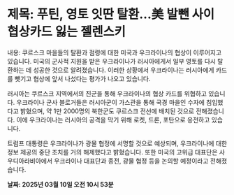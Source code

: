 # **제목: 푸틴, 영토 잇딴 탈환…美 발뺀 사이 협상카드 잃는 젤렌스키**

  내용: 쿠르스크 마을들의 탈환과 점령에 대한 미국과 우크라이나의 협상이 이루어지고 있습니다. 미국의 군사적 지원을 받은 우크라이나가 러시아에게서 일부 영토를 다시 탈환하는 데 성공한 것으로 알려졌습니다. 이러한 상황에서 우크라이나는 러시아에게 카드를 뺏기고 협상에 앞서 나섰다는 평가가 나오고 있습니다.

러시아는 쿠르스크 지역에서의 진군을 통해 우크라이나의 협상 카드를 위협하고 있습니다. 우크라이나 군사 블로거들은 러시아군이 가스관을 통해 국경 마을인 수자에 침입했다고 밝혔으며, 약 1만 2000명의 북한군도 쿠르스크 전선에 배치된 것으로 전해졌습니다. 이에 우크라이나는 러시아의 공격을 막기 위해 로켓, 드론, 포탄으로 응전하고 있습니다.

트럼프 대통령은 우크라이나가 광물 협정에 서명할 것으로 예상되며, 우크라이나에 대한 정보 제공의 중단 조치를 거의 해제했다고 밝혔습니다. 또한 미국의 고위급 대표단은 사우디아라비아에서 우크라이나 대표단과 종전, 광물 협정 등을 논의할 예정이라고 전해졌습니다.

  **날짜: 2025년 03월 10일 오전 10시 53분**